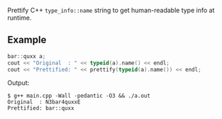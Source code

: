 Prettify C++ `type_info::name` string to get human-readable type info at runtime.

## Example
```cpp
bar::quxx a;
cout << "Original  : " << typeid(a).name() << endl;
cout << "Prettified: " << prettify(typeid(a).name()) << endl;
```
Output:
```
$ g++ main.cpp -Wall -pedantic -O3 && ./a.out 
Original  : N3bar4quxxE
Prettified: bar::quxx
```
